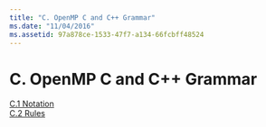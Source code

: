 ```yaml
---
title: "C. OpenMP C and C++ Grammar"
ms.date: "11/04/2016"
ms.assetid: 97a878ce-1533-47f7-a134-66fcbff48524
---
```

# C. OpenMP C and C++ Grammar

[C.1 Notation](../../parallel/openmp/c-1-notation.md)<br/>
[C.2 Rules](../../parallel/openmp/c-2-rules.md)

